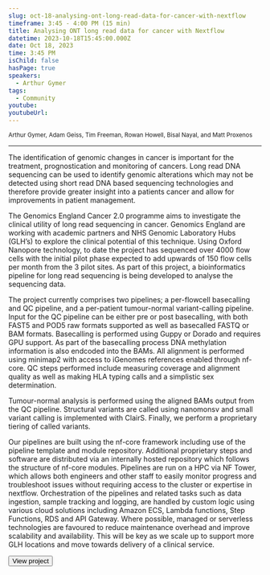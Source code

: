```yaml
---
slug: oct-18-analysing-ont-long-read-data-for-cancer-with-nextflow
timeframe: 3:45 - 4:00 PM (15 min)
title: Analysing ONT long read data for cancer with Nextflow
datetime: 2023-10-18T15:45:00.000Z
date: Oct 18, 2023
time: 3:45 PM
isChild: false
hasPage: true
speakers:
  - Arthur Gymer
tags:
  - Community
youtube: 
youtubeUrl: 
---
```

<div className="mb-4">
  <small className="typo-small">
    Arthur Gymer, Adam Geiss, Tim Freeman, Rowan Howell, Bisal Nayal, and Matt Proxenos
  </small>
</div>

<hr className="border-t border-gray-50 mb-4 opacity-20" />

The identification of genomic changes in cancer is important for the treatment, prognostication and monitoring of cancers. Long read DNA sequencing can be used to identify genomic alterations which may not be detected using short read DNA based sequencing technologies and therefore provide greater insight into a patients cancer and allow for improvements in patient management.

The Genomics England Cancer 2.0 programme aims to investigate the clinical utility of long read sequencing in cancer. Genomics England are working with academic partners and NHS Genomic Laboratory Hubs (GLH’s) to explore the clinical potential of this technique. Using Oxford Nanopore technology, to date the project has sequenced over 4000 flow cells with the initial pilot phase expected to add upwards of 150 flow cells per month from the 3 pilot sites. As part of this project, a bioinformatics pipeline for long read sequencing is being developed to analyse the sequencing data. 

The project currently comprises two pipelines; a per-flowcell basecalling and QC pipeline, and a per-patient tumour-normal variant-calling pipeline. Input for the QC pipeline can be either pre or post basecalling, with both FAST5 and POD5 raw formats supported as well as basecalled FASTQ or BAM formats. Basecalling is performed using Guppy or Dorado and requires GPU support. As part of the basecalling process DNA methylation information is also endcoded into the BAMs. All alignment is performed using minimap2 with access to iGenomes references enabled through nf-core. QC steps performed include measuring coverage and alignment quality as well as making HLA typing calls and a simplistic sex determination. 

Tumour-normal analysis is performed using the aligned BAMs output from the QC pipeline. Structural variants are called using nanomonsv and small variant calling is implemented with ClairS. Finally, we perform a proprietary tiering of called variants.

Our pipelines are built using the nf-core framework including use of the pipeline template and module repository. Additional proprietary steps and software are distributed via an internally hosted repository which follows the structure of nf-core modules. 
Pipelines are run on a HPC via NF Tower, which allows both engineers and other staff to easily monitor progress and troubleshoot issues without requiring access to the cluster or expertise in nextflow. Orchestration of the pipelines and related tasks such as data ingestion, sample tracking and logging, are handled by custom logic using various cloud solutions including Amazon ECS, Lambda functions, Step Functions, RDS and API Gateway. Where possible, managed or serverless technologies are favoured to reduce maintenance overhead and improve scalability and availability. This will be key as we scale up to support more GLH locations and move towards delivery of a clinical service. 

<div>
  <Button to="https://www.genomicsengland.co.uk/" variant="secondary" size="md" arrow>
    View project
  </Button>
</div>